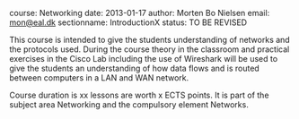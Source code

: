 course: Networking
date: 2013-01-17
author: Morten Bo Nielsen
email: mon@eal.dk
sectionname: IntroductionX
status: TO BE REVISED

This course is intended to give the students understanding of networks and the protocols used. During the course theory in the classroom and practical exercises in the Cisco Lab including the use of Wireshark will be used to give the students an understanding of how data flows and is routed between computers in a LAN and WAN network.

Course duration is xx lessons are worth x ECTS points. It is part of the subject area Networking and the compulsory element Networks.
